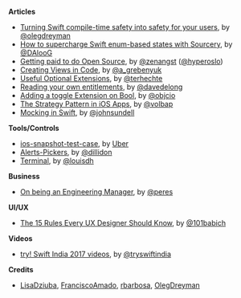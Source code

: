 **Articles**

* [Turning Swift compile-time safety into safety for your users](https://medium.com/anysuggestion/turning-swift-compile-time-safety-into-safety-for-your-users-4e49a8a612f3), by [@olegdreyman](https://twitter.com/olegdreyman)
* [How to supercharge Swift enum-based states with Sourcery](https://medium.com/flawless-app-stories/enums-and-sourcery-5da57cda473b), by [@DAlooG](https://twitter.com/DAlooG)
* [Getting paid to do Open Source](https://medium.com/hyperoslo/getting-paid-to-do-open-source-26a97a852738), by [@zenangst](https://twitter.com/zenangst) ([@hyperoslo](https://twitter.com/hyperoslo))
* [Creating Views in Code](http://kean.github.io/post/creating_views), by [@a_grebenyuk](https://twitter.com/a_grebenyuk)
* [Useful Optional Extensions](https://appventure.me/2018/01/10/optional-extensions/), by [@terhechte](https://twitter.com/terhechte)
* [Reading your own entitlements](https://davedelong.com/blog/2018/01/10/reading-your-own-entitlements/), by [@davedelong](https://twitter.com/davedelong)
* [Adding a toggle Extension on Bool](https://www.objc.io/blog/2018/01/16/toggle-extension-on-bool/), by [@objcio](https://twitter.com/objcio)
* [The Strategy Pattern in iOS Apps](https://medium.com/@volbap/the-strategy-pattern-in-ios-apps-346abc9e86a6), by [@volbap](https://twitter.com/volbap)
* [Mocking in Swift](https://www.swiftbysundell.com/posts/mocking-in-swift), by [@johnsundell](https://twitter.com/johnsundell)

**Tools/Controls**

* [ios-snapshot-test-case](https://github.com/uber/ios-snapshot-test-case), by [Uber](https://twitter.com/uber)
* [Alerts-Pickers](https://github.com/dillidon/Alerts-Pickers), by [@dillidon](https://github.com/dillidon/)
* [Terminal](https://github.com/louisdh/terminal), by [@louisdh](https://github.com/louisdh)

**Business**

* [On being an Engineering Manager](http://codeplease.io/2018/01/15/on-being-an-engineering-manager/), by [@peres](https://twitter.com/peres)

**UI/UX**

* [The 15 Rules Every UX Designer Should Know](https://theblog.adobe.com/15-rules-every-ux-designer-know/), by [@101babich](https://twitter.com/101babich)

**Videos**

* [try! Swift India 2017 videos](https://www.youtube.com/watch?v=PM0NCE6iR5I&list=PLCl5NM4qD3u8NDaXbi3E4Wga0ShZqSxK6), by [@tryswiftindia](https://twitter.com/tryswiftindia)

**Credits**

* [LisaDziuba](https://github.com/lisadziuba), [FranciscoAmado](https://github.com/FranciscoAmado), [rbarbosa](https://github.com/rbarbosa), [OlegDreyman](https://github.com/dreymonde)
